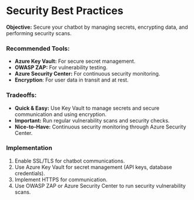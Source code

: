 # Security Best Practices

**Objective:**
Secure your chatbot by managing secrets, encrypting data, and performing security scans.

### **Recommended Tools:**
- **Azure Key Vault:** For secure secret management.
- **OWASP ZAP:** For vulnerability testing.
- **Azure Security Center:** For continuous security monitoring.
- **Encryption**: For user data in transit and at rest.

### **Tradeoffs:**
- **Quick & Easy:** Use Key Vault to manage secrets and secure communication and using encryption.
- **Important:** Run regular vulnerability scans and security checks.
- **Nice-to-Have:** Continuous security monitoring through Azure Security Center.

### Implementation
1. Enable SSL/TLS for chatbot communications.
2. Use Azure Key Vault for secret management (API keys, database credentials).
3. Implement HTTPS for communication.
4. Use OWASP ZAP or Azure Security Center to run security vulnerability scans.
